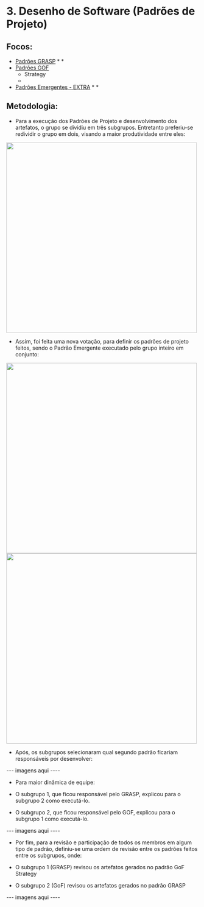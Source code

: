 # 3. Desenho de Software (Padrões de Projeto)

## Focos:

- [Padrões GRASP](/PadroesDeProjeto/3.1.GRASPs.md) 
    * 
    * 
- [Padrões GOF](/PadroesDeProjeto/3.2.GoFs.md) 
    * Strategy
    * 
- [Padrões Emergentes - EXTRA](/PadroesDeProjeto/3.3.PadroesExtra.md)
    * 
    * 

## Metodologia:

* Para a execução dos Padrões de Projeto e desenvolvimento dos artefatos, o grupo se dividiu em três subgrupos. Entretanto preferiu-se redividir o grupo em dois, visando a maior produtividade entre eles:

<img src="./IMG/Padrões/Rastreabilidade/divisao-nova.jpg" width="500" height="">

* Assim, foi feita uma nova votação, para definir os padrões de projeto feitos, sendo o Padrão Emergente executado pelo grupo inteiro em conjunto:

<img src="./IMG/Padrões/Rastreabilidade/escolha-grupo1-nova.jpg" width="500" height="">

<img src="./IMG/Padrões/Rastreabilidade/escolha-grupo2-nova.jpg" width="500" height="">

* Após, os subgrupos selecionaram qual segundo padrão ficariam responsáveis por desenvolver:

--- imagens aqui ----

* Para maior dinâmica de equipe:

- O subgrupo 1, que ficou responsável pelo GRASP, explicou para o subgrupo 2 como executá-lo.

- O subgrupo 2, que ficou responsável pelo GOF, explicou para o subgrupo 1 como executá-lo.

--- imagens aqui ----

* Por fim, para a revisão e participação de todos os membros em algum tipo de padrão, definiu-se uma ordem de revisão entre os padrões feitos entre os subgrupos, onde:

- O subgrupo 1 (GRASP) revisou os artefatos gerados no padrão GoF Strategy

- O subgrupo 2 (GoF) revisou os artefatos gerados no padrão GRASP

--- imagens aqui ----
